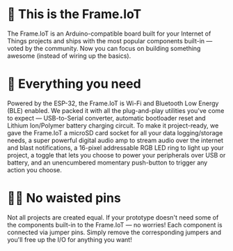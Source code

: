 # 👋 This is the Frame.IoT
The Frame.IoT is an Arduino-compatible board built for your Internet of Things projects and ships with the most popular components built-in — voted by the community. Now you can focus on building something awesome (instead of wiring up the basics).
# 💪 Everything you need
Powered by the ESP-32, the Frame.IoT is Wi-Fi and Bluetooth Low Energy (BLE) enabled. We packed it with all the plug-and-play utilities you've come to expect — USB-to-Serial converter, automatic bootloader reset and Lithium Ion/Polymer battery charging circuit. To make it project-ready, we gave the Frame.IoT a microSD card socket for all your data logging/storage needs, a super powerful digital audio amp to stream audio over the internet and blast notifications, a 16-pixel addressable RGB LED ring to light up your project, a toggle that lets you choose to power your peripherals over USB or battery, and an unencumbered momentary push-button to trigger any action you choose.
# 🙅‍♂️ No waisted pins
Not all projects are created equal. If your prototype doesn't need some of the components built-in to the Frame.IoT — no worries! Each component is connected via jumper pins. Simply remove the corresponding jumpers and you'll free up the I/O for anything you want!
